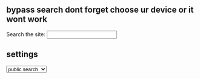 ## bypass search dont forget choose ur device or it wont work

<label for="site-search">Search the site:</label>
<input type="search" id="site-search" name="q"
       aria-label="Search through site content">







## settings

<select> search settings
			<option value="ar">public search</option>
			<option value="ar">private search</option> 
	                <option value="ar">unblocked v1</option>
	                <option value="ar">unblocked v2</option> 
	                <option value="ar">private tab</option>
	                 <option value="ar">fully private</option>
		

